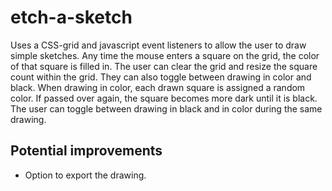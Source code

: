 # etch-a-sketch  
Uses a CSS-grid and javascript event listeners to allow the user to draw simple sketches. Any time the mouse enters a square on the grid, the color of that square is filled in. The user can clear the grid and resize the square count within the grid. They can also toggle between drawing in color and black. When drawing in color, each drawn square is assigned a random color. If passed over again, the square becomes more dark until it is black. The user can toggle between drawing in black and in color during the same drawing.

## Potential improvements
* Option to export the drawing.
